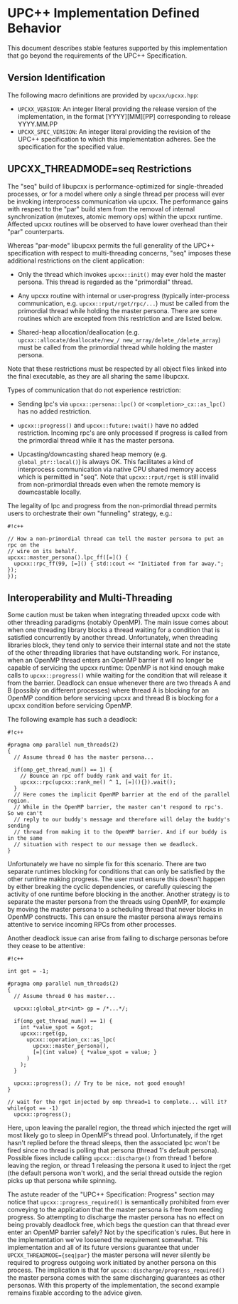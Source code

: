 # UPC++ Implementation Defined Behavior #

This document describes stable features supported by this implementation that
go beyond the requirements of the UPC++ Specification.

## Version Identification ##

The following macro definitions are provided by `upcxx/upcxx.hpp`:

  * `UPCXX_VERSION`:
    An integer literal providing the release version of the implementation, 
    in the format [YYYY][MM][PP] corresponding to release YYYY.MM.PP
  * `UPCXX_SPEC_VERSION`:
    An integer literal providing the revision of the UPC++ specification
    to which this implementation adheres. See the specification for the specified value.


## UPCXX_THREADMODE=seq Restrictions ##

The "seq" build of libupcxx is performance-optimized for single-threaded
processes, or for a model where only a single thread per process will ever be
invoking interprocess communication via upcxx. The performance gains with
respect to the "par" build stem from the removal of internal synchronization
(mutexes, atomic memory ops) within the upcxx runtime. Affected upcxx routines
will be observed to have lower overhead than their "par" counterparts.

Whereas "par-mode" libupcxx permits the full generality of the UPC++
specification with respect to multi-threading concerns, "seq" imposes these
additional restrictions on the client application:

  * Only the thread which invokes `upcxx::init()` may ever hold the master
    persona. This thread is regarded as the "primordial" thread.

  * Any upcxx routine with internal or user-progress (typically inter-process
    communication, e.g. `upcxx::rput/rget/rpc/...`) must be called from the
    primordial thread while holding the master persona. There are some routines
    which are excepted from this restriction and are listed below.

  * Shared-heap allocation/deallocation (e.g. `upcxx::allocate/deallocate/new_/
    new_array/delete_/delete_array`) must be called from the primordial thread
    while holding the master persona.

Note that these restrictions must be respected by all object files linked into
the final executable, as they are all sharing the same libupcxx.

Types of communication that do not experience restriction:

  * Sending lpc's via `upcxx::persona::lpc()` or `<completion>_cx::as_lpc()`
    has no added restriction.

  * `upcxx::progress()` and `upcxx::future::wait()` have no added restriction.
    Incoming rpc's are only processed if progress is called from the primordial
    thread while it has the master persona.

  * Upcasting/downcasting shared heap memory (e.g. `global_ptr::local()`) is
    always OK. This facilitates a kind of interprocess communication via native
    CPU shared memory access which is permitted in "seq". Note that
    `upcxx::rput/rget` is still invalid from non-primordial threads even when
    the remote memory is downcastable locally.

The legality of lpc and progress from the non-primordial thread permits users
to orchestrate their own "funneling" strategy, e.g.:

```
#!c++

// How a non-primordial thread can tell the master persona to put an rpc on the
// wire on its behalf.
upcxx::master_persona().lpc_ff([=]() {
  upcxx::rpc_ff(99, [=]() { std::cout << "Initiated from far away."; });
});
```

## Interoperability and Multi-Threading ##

Some caution must be taken when integrating threaded upcxx code with other
threading paradigms (notably OpenMP). The main issue comes about when one
threading library blocks a thread waiting for a condition that is satisfied
concurrently by another thread. Unfortunately, when threading libraries block,
they tend only to service their internal state and not the state of the other
threading libraries that have outstanding work. For instance, when an OpenMP
thread enters an OpenMP barrier it will no longer be capable of servicing
the upcxx runtime: OpenMP is not kind enough make calls to `upcxx::progress()`
while waiting for the condition that will release it from the barrier. Deadlock
can ensue whenever there are two threads A and B (possibly on different
processes) where thread A is blocking for an OpenMP condition before servicing
upcxx and thread B is blocking for a upcxx condition before servicing OpenMP.

The following example has such a deadlock:

```
#!c++

#pragma omp parallel num_threads(2)
{
  // Assume thread 0 has the master persona...
  
  if(omp_get_thread_num() == 1) {
    // Bounce an rpc off buddy rank and wait for it.
    upcxx::rpc(upcxx::rank_me() ^ 1, [=](){}).wait();
  }
  // Here comes the implicit OpenMP barrier at the end of the parallel region. 
  // While in the OpenMP barrier, the master can't respond to rpc's. So we can't 
  // reply to our buddy's message and therefore will delay the buddy's sending
  // thread from making it to the OpenMP barrier. And if our buddy is in the same
  // situation with respect to our message then we deadlock.
}

```

Unfortunately we have no simple fix for this scenario. There are two separate
runtimes blocking for conditions that can only be satisfied by the other
runtime making progress. The user must ensure this doesn't happen by either
breaking the cyclic dependencies, or carefully quiescing the activity of one
runtime before blocking in the another. Another strategy is to separate
the master persona from the threads using OpenMP, for example by moving the
master persona to a scheduling thread that never blocks in OpenMP constructs.
This can ensure the master persona always remains attentive to service incoming
RPCs from other processes.

Another deadlock issue can arise from failing to discharge personas before
they cease to be attentive:

```
#!c++

int got = -1;

#pragma omp parallel num_threads(2)
{
  // Assume thread 0 has master...
  
  upcxx::global_ptr<int> gp = /*...*/;
  
  if(omp_get_thread_num() == 1) {
    int *value_spot = &got;
    upcxx::rget(gp,
      upcxx::operation_cx::as_lpc(
        upcxx::master_persona(),
        [=](int value) { *value_spot = value; }
      )
    );
  }

  upcxx::progress(); // Try to be nice, not good enough!
}

// wait for the rget injected by omp thread=1 to complete... will it?
while(got == -1)
  upcxx::progress();
```

Here, upon leaving the parallel region, the thread which injected the rget will
most likely go to sleep in OpenMP's thread pool. Unfortunately, if the rget
hasn't replied before the thread sleeps, then the associated lpc won't be fired
since no thread is polling that persona (thread 1's default persona). Possible
fixes include calling `upcxx::discharge()` from thread 1 before leaving the
region, or thread 1 releasing the persona it used to inject the rget (the
default persona won't work), and the serial thread outside the region picks up
that persona while spinning.

The astute reader of the "UPC++ Specification: Progress" section may notice
that `upcxx::progress_required()` is semantically prohibited from ever
conveying to the application that the master persona is free from needing
progress. So attempting to discharge the master persona has no effect on being
provably deadlock free, which begs the question can that thread ever enter an
OpenMP barrier safely? Not by the specification's rules. But here in the
implementation we've loosened the requirement somewhat. This implementation and
all of its future versions guarantee that under `UPCXX_THREADMODE={seq|par}`
the master persona will never silently be required to progress outgoing work
initiated by another persona on this process. The implication is that for
`upcxx::discharge/progress_required()` the master persona comes with the same
discharging guarantees as other personas. With this property of the
implementation, the second example remains fixable according to the advice given.

